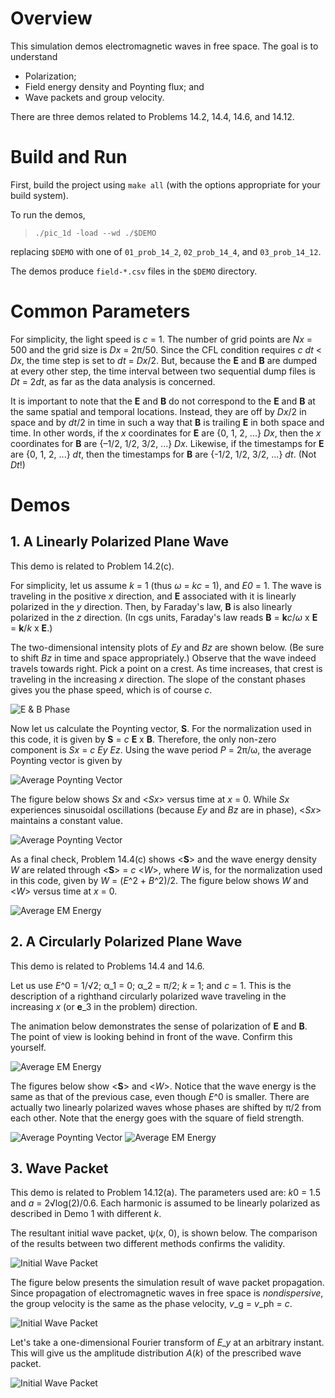 # Overview

This simulation demos electromagnetic waves in free space.
The goal is to understand

* Polarization;
* Field energy density and Poynting flux; and
* Wave packets and group velocity.

There are three demos related to Problems 14.2, 14.4, 14.6, and 14.12.


# Build and Run

First, build the project using `make all` (with the options appropriate for your build system).

To run the demos,

> `./pic_1d -load --wd ./$DEMO`

replacing `$DEMO` with one of `01_prob_14_2`, `02_prob_14_4`, and `03_prob_14_12`.

The demos produce `field-*.csv` files in the `$DEMO` directory.


# Common Parameters

For simplicity, the light speed is *c* = 1.
The number of grid points are *Nx* = 500 and the grid size is *Dx* = 2π/50.
Since the CFL condition requires *c* *dt* < *Dx*, the time step is set to *dt* = *Dx*/2.
But, because the **E** and **B** are dumped at every other step,
the time interval between two sequential dump files is *Dt* = 2*dt*,
as far as the data analysis is concerned.

It is important to note that the **E** and **B** do not correspond to the **E** and **B**
at the same spatial and temporal locations.
Instead, they are off by *Dx*/2 in space and by *dt*/2 in time
in such a way that **B** is trailing **E** in both space and time.
In other words, if the *x* coordinates for **E** are {0, 1, 2, ...} *Dx*, then
the *x* coordinates for **B** are {–1/2, 1/2, 3/2, ...} *Dx*.
Likewise, if the timestamps for **E** are {0, 1, 2, ...} *dt*, then
the timestamps for **B** are {-1/2, 1/2, 3/2, ...} *dt*.
(Not *Dt*!)


# Demos

## 1. A Linearly Polarized Plane Wave

This demo is related to Problem 14.2(c).

For simplicity, let us assume *k* = 1 (thus *ω* = *kc* = 1), and *E0* = 1.
The wave is traveling in the positive *x* direction, and
**E** associated with it is linearly polarized in the *y* direction.
Then, by Faraday's law, **B** is also linearly polarized in the *z* direction.
(In cgs units, Faraday's law reads **B** = **k***c*/*ω* x **E** = **k**/*k* x **E**.)

The two-dimensional intensity plots of *Ey* and *Bz* are shown below.
(Be sure to shift *Bz* in time and space appropriately.)
Observe that the wave indeed travels towards right.
Pick a point on a crest.
As time increases, that crest is traveling in the increasing *x* direction.
The slope of the constant phases gives you the phase speed, which is of course *c*.

![E & B Phase](./figures/01_prob_14_2-em_wave_fronts.png)

Now let us calculate the Poynting vector, **S**.
For the normalization used in this code, it is given by **S** = *c* **E** x **B**.
Therefore, the only non-zero component is *Sx* = *c* *Ey* *Ez*.
Using the wave period *P* = 2π/ω, the average Poynting vector is given by

![Average Poynting Vector](./figures/average_Poynting_vector.png)

The figure below shows *Sx* and <*Sx*> versus time at *x* = 0.
While *Sx* experiences sinusoidal oscillations (because *Ey* and *Bz* are in phase),
<*Sx*> maintains a constant value.

![Average Poynting Vector](./figures/01_prob_14_2-poynting_vector.png)

As a final check, Problem 14.4(c) shows <**S**> and the wave energy density *W* are related
through <**S**> = *c* <*W*>, where *W* is, for the normalization used in this code, given by
*W* = (*E*^2 + *B*^2)/2.
The figure below shows *W* and <*W*> versus time at *x* = 0.

![Average EM Energy](./figures/01_prob_14_2-em_energy.png)


## 2. A Circularly Polarized Plane Wave

This demo is related to Problems 14.4 and 14.6.

Let us use *E*^0 = 1/√2; α_1 = 0; α_2 = π/2; *k* = 1; and *c* = 1.
This is the description of a righthand circularly polarized wave traveling in the increasing *x*
(or **e**_3 in the problem) direction.

The animation below demonstrates the sense of polarization of **E** and **B**.
The point of view is looking behind in front of the wave.
Confirm this yourself.

![Average EM Energy](./figures/02_prob_14_4-polarization.gif)

The figures below show <**S**> and <*W*>.
Notice that the wave energy is the same as that of the previous case, even though *E*^0 is smaller.
There are actually two linearly polarized waves whose phases are shifted by π/2 from each other.
Note that the energy goes with the square of field strength.

![Average Poynting Vector](./figures/02_prob_14_4-poynting_vector.png)
![Average EM Energy](./figures/02_prob_14_4-em_energy.png)


## 3. Wave Packet

This demo is related to Problem 14.12(a).
The parameters used are: *k*0 = 1.5 and *a* = 2√log(2)/0.6.
Each harmonic is assumed to be linearly polarized as described in Demo 1 with different *k*.

The resultant initial wave packet, ψ(*x*, 0), is shown below.
The comparison of the results between two different methods confirms the validity.

![Initial Wave Packet](./figures/initial_wave_packet.png)

The figure below presents the simulation result of wave packet propagation.
Since propagation of electromagnetic waves in free space is *nondispersive*,
the group velocity is the same as the phase velocity, *v*_g = *v*_ph = *c*.

![Initial Wave Packet](./figures/03_prob_14_12-em_wave_fronts.png)

Let's take a one-dimensional Fourier transform of *E_y* at an arbitrary instant.
This will give us the amplitude distribution *A*(*k*) of the prescribed wave packet.

![Initial Wave Packet](./figures/03_prob_14_12-fft.png)


